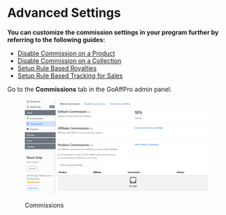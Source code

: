 # Advanced Settings

**You can customize the commission settings in your program further by referring to the following guides:**

* [Disable Commission on a Product](disable-commission-on-a-product/)
* [Disable Commission on a Collection](disable-commission-on-a-collection.md)
* [Setup Rule Based Royalties](setup-rule-based-royalties/)
* [Setup Rule Based Tracking for Sales](setup-rule-based-tracking-for-sales/)

Go to the **Commissions** tab in the GoAffPro admin panel.&#x20;

<figure><img src="../../.gitbook/assets/image (3657).png" alt=""><figcaption><p>Commissions</p></figcaption></figure>
